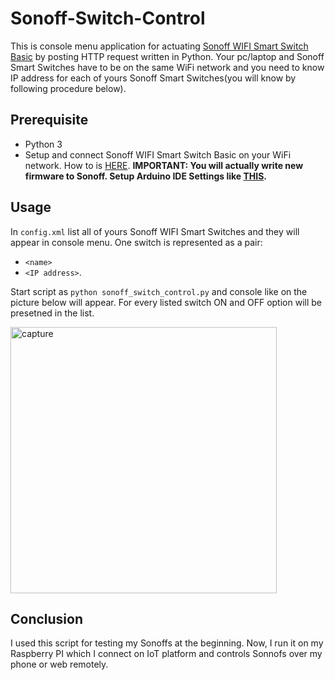 # Sonoff-Switch-Control

This is console menu application for actuating [Sonoff WIFI Smart Switch Basic](https://www.sonoff.in/index.php?route=product/product&path=62&product_id=75) by posting HTTP request written in Python. Your pc/laptop and Sonoff Smart Switches have to be on the same WiFi network and you need to know IP address for each of yours Sonoff Smart Switches(you will know by following procedure below). 

## Prerequisite
 * Python 3
 * Setup and connect Sonoff WIFI Smart Switch Basic on your WiFi network. How to is [HERE](https://www.letscontrolit.com/wiki/index.php/Tutorial_Arduino_Firmware_Upload#Download_and_installing_the_Arduino_IDE ). **IMPORTANT: You will actually write new firmware to Sonoff. Setup Arduino IDE Settings like [THIS](https://imgur.com/SRXAIEH).**

 ## Usage
In `config.xml` list all of yours Sonoff WIFI Smart Switches and they will appear in console menu. One switch is represented as a pair:
- `<name>`
- `<IP address>`.

 Start script as `python sonoff_switch_control.py` and console like on the picture below will appear. For every listed switch ON and OFF option will be presetned in the list.

 <img width="426" align="middle" alt="capture" src="https://user-images.githubusercontent.com/8199494/51274476-9a599e80-19cf-11e9-8f9d-49153a14d0d2.PNG">

## Conclusion
I used this script for testing my Sonoffs at the beginning. Now, I run it on my Raspberry PI which I connect on IoT platform and controls Sonnofs over my phone or web remotely.

